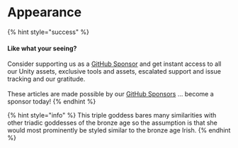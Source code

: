 # Appearance

{% hint style="success" %}
#### Like what your seeing?

Consider supporting us as a [GitHub Sponsor](../../../../../../../become-a-sponsor.md) and get instant access to all our Unity assets, exclusive tools and assets, escalated support and issue tracking and our gratitude.\
\
These articles are made possible by our [GitHub Sponsors](https://github.com/sponsors/heathen-engineering) ... become a sponsor today!
{% endhint %}

{% hint style="info" %}
This triple goddess bares many similarities with other triadic goddesses of the bronze age so the assumption is that she would most prominently be styled similar to the bronze age Irish.
{% endhint %}
